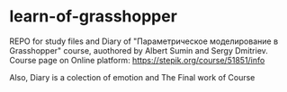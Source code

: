 # learn-of-grasshopper
REPO for study files and Diary of "Параметрическое моделирование в Grasshopper" course, auothored by Albert Sumin and Sergy Dmitriev.
Course page on Online platform: https://stepik.org/course/51851/info

Also, Diary is a colection of emotion and The Final work of Course
